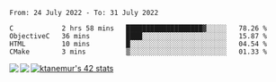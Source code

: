 <!--START_SECTION:waka-->

```text
From: 24 July 2022 - To: 31 July 2022

C            2 hrs 58 mins   ███████████████████▓░░░░░   78.26 %
ObjectiveC   36 mins         ████░░░░░░░░░░░░░░░░░░░░░   15.87 %
HTML         10 mins         █░░░░░░░░░░░░░░░░░░░░░░░░   04.54 %
CMake        3 mins          ▒░░░░░░░░░░░░░░░░░░░░░░░░   01.33 %
```

<!--END_SECTION:waka-->
<a href="https://github.com/anuraghazra/github-readme-stats">
  <img align="left" src="https://github-readme-stats.vercel.app/api?username=Tanesan&count_private=true&show_icons=true" />
<img align="left" src="https://github-readme-stats.vercel.app/api/top-langs/?username=Tanesan" />
</a>

[![ktanemur's 42 stats](https://badge42.vercel.app/api/v2/cl1wslf6s002109l771rng2w8/stats?cursusId=21&coalitionId=62)](https://github.com/JaeSeoKim/badge42)
